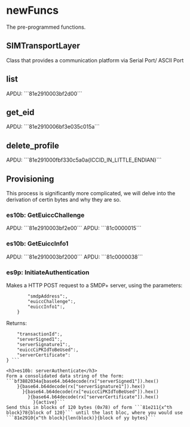 <h1>newFuncs</h1>

The pre-programmed functions.

<h2>SIMTransportLayer</h2>
Class that provides a communication platform via Serial Port/ ASCII Port

<h2>list</h2>
APDU: ```81e2910003bf2d00```

<h2>get_eid</h2>
APDU: ```81e2910006bf3e035c015a```

<h2>delete_profile</h2>
APDU: ```81e291000fbf330c5a0a{ICCID_IN_LITTLE_ENDIAN}```

<h2>Provisioning</h2>
This process is significantly more complicated, we will delve into the derivation of certin bytes and why they are so.

<h3>es10b: GetEuiccChallenge</h3>
APDU: ```81e2910003bf2e00```
APDU: ```81c0000015```

<h3>es10b: GetEuiccInfo1</h3>
APDU: ```81e2910003bf2000```
APDU: ```81c0000038```

<h3>es9p: InitiateAuthentication</h3>
Makes a HTTP POST request to a SMDP+ server, using the parameters:

```tx = {
        "smdpAddress":,
        "euiccChallenge":,
        "euiccInfo1":,
    }
```
Returns:
```rx: {
    "transactionId":,
    "serverSigned1":,
    "serverSignature1":,
    "euiccCiPKIdToBeUsed":,
    "serverCertificate":
} ```

<h3>es10b: serverAuthenticate</h3>
Form a consolidated data string of the form:
```bf3882034a{base64.b64decode(rx["serverSigned1"]).hex()
    }{base64.b64decode(rx["serverSignature1"]).hex()
      }{base64.b64decode(rx["euiccCiPKIdToBeUsed"]).hex()
        }{base64.b64decode(rx["serverCertificate"]).hex()
          }{active}```
Send this in blocks of 120 bytes (0x78) of form ```81e211{x^th block}78{block of 120}``` until the last bloc, where you would use ```81e2910{x^th block}{len(block)}{block of yy bytes}```



